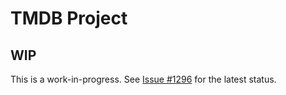 # TMDB Project

## WIP

This is a work-in-progress. See [Issue #1296](https://github.com/Techtonica/curriculum/issues/1296) for the latest status.
